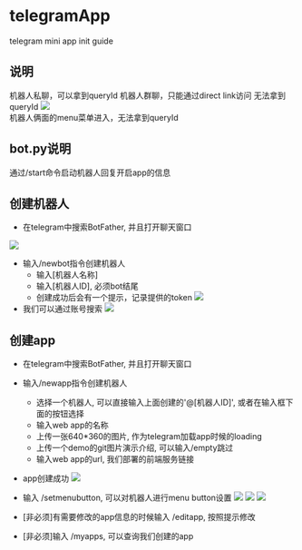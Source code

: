 # telegramApp
telegram mini app init guide

## 说明
机器人私聊，可以拿到queryId
机器人群聊，只能通过direct link访问  无法拿到queryId
![](https://github.com/shadeien/telegramApp/blob/main/img/queryId.png?raw=true)  
机器人俩面的menu菜单进入，无法拿到queryId

## bot.py说明
通过/start命令启动机器人回复开启app的信息

## 创建机器人

- 在telegram中搜索BotFather, 并且打开聊天窗口

![](https://github.com/shadeien/telegramApp/blob/main/img/botfather.png?raw=true)  
- 输入/newbot指令创建机器人
	- 输入[机器人名称]
	- 输入[机器人ID], 必须bot结尾
	- 创建成功后会有一个提示，记录提供的token
![](https://github.com/shadeien/telegramApp/blob/main/img/createbot.png?raw=true) 
- 我们可以通过账号搜索
![](https://github.com/shadeien/telegramApp/blob/main/img/search.png?raw=true) 

## 创建app

- 在telegram中搜索BotFather, 并且打开聊天窗口
- 输入/newapp指令创建机器人
	- 选择一个机器人, 可以直接输入上面创建的'@[机器人ID]', 或者在输入框下面的按钮选择
	- 输入web app的名称
	- 上传一张640*360的图片, 作为telegram加载app时候的loading 
	- 上传一个demo的git图片演示介绍, 可以输入/empty跳过
	- 输入web app的url, 我们部署的前端服务链接
- app创建成功
![](https://github.com/shadeien/telegramApp/blob/main/img/createapp.png?raw=true) 

- 输入 /setmenubutton, 可以对机器人进行menu button设置
![](https://github.com/shadeien/telegramApp/blob/main/img/setMenuButton.png?raw=true) 
![](https://github.com/shadeien/telegramApp/blob/main/img/botdetail.png?raw=true) 
![](https://github.com/shadeien/telegramApp/blob/main/img/botdetail2.png?raw=true) 

- [非必须]有需要修改的app信息的时候输入 /editapp, 按照提示修改
- [非必须]输入 /myapps, 可以查询我们创建的app